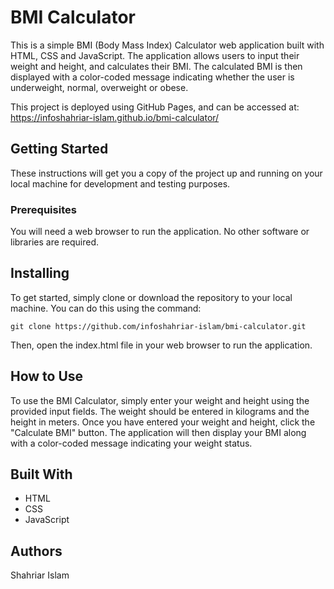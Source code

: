# BMI Calculator

This is a simple BMI (Body Mass Index) Calculator web application built with HTML, CSS and JavaScript. The application allows users to input their weight and height, and calculates their BMI. The calculated BMI is then displayed with a color-coded message indicating whether the user is underweight, normal, overweight or obese.

This project is deployed using GitHub Pages, and can be accessed at: https://infoshahriar-islam.github.io/bmi-calculator/

## Getting Started
These instructions will get you a copy of the project up and running on your local machine for development and testing purposes.

### Prerequisites
You will need a web browser to run the application. No other software or libraries are required.

## Installing
To get started, simply clone or download the repository to your local machine. You can do this using the command:


```
git clone https://github.com/infoshahriar-islam/bmi-calculator.git
```

Then, open the index.html file in your web browser to run the application.

## How to Use
To use the BMI Calculator, simply enter your weight and height using the provided input fields. The weight should be entered in kilograms and the height in meters. Once you have entered your weight and height, click the "Calculate BMI" button. The application will then display your BMI along with a color-coded message indicating your weight status.

## Built With
* HTML
* CSS
* JavaScript

## Authors
Shahriar Islam
